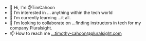 - 👋 Hi, I’m @TimCahoon
- 👀 I’m interested in ... anything within the tech world
- 🌱 I’m currently learning ...it all. 
- 💞️ I’m looking to collaborate on ...finding instructors in tech for my company Pluralsight. 
- 📫 How to reach me ...timothy-cahoon@pluralsight.com

<!---
TimCahoon/TimCahoon is a ✨ special ✨ repository because its `README.md` (this file) appears on your GitHub profile.
You can click the Preview link to take a look at your changes.
--->
